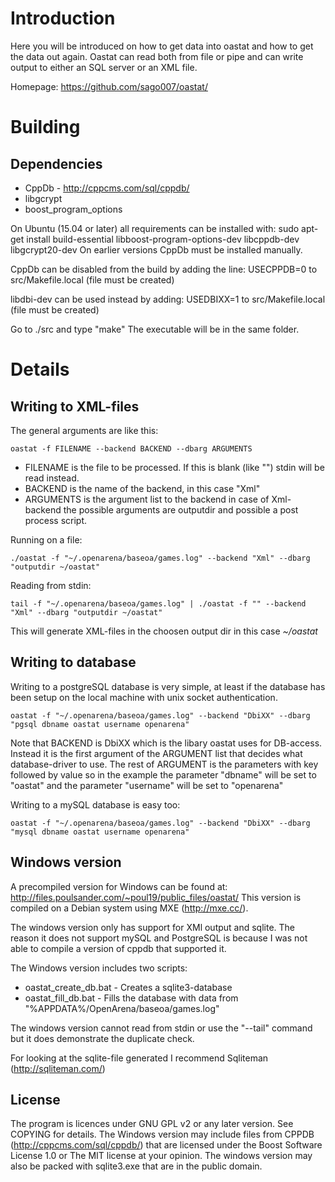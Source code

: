 # Introduction 

Here you will be introduced on how to get data into oastat and how to get the data out again. Oastat can read both from file or pipe and can write output to either an SQL server or an XML file.

Homepage: https://github.com/sago007/oastat/

# Building

## Dependencies

  * CppDb - http://cppcms.com/sql/cppdb/
  * libgcrypt
  * boost_program_options

On Ubuntu (15.04 or later) all requirements can be installed with: sudo apt-get install build-essential libboost-program-options-dev libcppdb-dev libgcrypt20-dev
On earlier versions CppDb must be installed manually.

CppDb can be disabled from the build by adding the line:
USECPPDB=0 to src/Makefile.local (file must be created)

libdbi-dev can be used instead by adding:
USEDBIXX=1 to src/Makefile.local (file must be created)

Go to ./src and type "make"
The executable will be in the same folder.

# Details 

## Writing to XML-files 

The general arguments are like this:

    oastat -f FILENAME --backend BACKEND --dbarg ARGUMENTS
    
  * FILENAME is the file to be processed. If this is blank (like "") stdin will be read instead.
  * BACKEND is the name of the backend, in this case "Xml"
  * ARGUMENTS is the argument list to the backend in case of Xml-backend the possible arguments are outputdir and possible a post process script. 

Running on a file:

    ./oastat -f "~/.openarena/baseoa/games.log" --backend "Xml" --dbarg "outputdir ~/oastat"

Reading from stdin:

    tail -f "~/.openarena/baseoa/games.log" | ./oastat -f "" --backend "Xml" --dbarg "outputdir ~/oastat"

This will generate XML-files in the choosen output dir in this case *~/oastat*

## Writing to database 
Writing to a postgreSQL database is very simple, at least if the database has been setup on the local machine with unix socket authentication.

    oastat -f "~/.openarena/baseoa/games.log" --backend "DbiXX" --dbarg "pgsql dbname oastat username openarena"


Note that BACKEND is DbiXX which is the libary oastat uses for DB-access. Instead it is the first argument of the ARGUMENT list that decides what database-driver to use. The rest of ARGUMENT is the parameters with key followed by value so in the example the parameter "dbname" will be set to "oastat" and the parameter "username" will be set to "openarena"

Writing to a mySQL database is easy too:

    oastat -f "~/.openarena/baseoa/games.log" --backend "DbiXX" --dbarg "mysql dbname oastat username openarena"

## Windows version 
A precompiled version for Windows can be found at: http://files.poulsander.com/~poul19/public_files/oastat/
This version is compiled on a Debian system using MXE (http://mxe.cc/). 

The windows version only has support for XMl output and sqlite. The reason it does not support mySQL and PostgreSQL is because I was not able to compile a version of cppdb that supported it.

The Windows version includes two scripts:
* oastat_create_db.bat - Creates a sqlite3-database
* oastat_fill_db.bat - Fills the database with data from "%APPDATA%/OpenArena/baseoa/games.log"

The windows version cannot read from stdin or use the "--tail" command but it does demonstrate the duplicate check.  

For looking at the sqlite-file generated I recommend Sqliteman (http://sqliteman.com/)

## License
The program is licences under GNU GPL v2 or any later version. See COPYING for details. 
The Windows version may include files from CPPDB (http://cppcms.com/sql/cppdb/) that are licensed under the Boost Software License 1.0 or The MIT license at your opinion.
The windows version may also be packed with sqlite3.exe that are in the public domain. 
